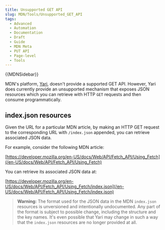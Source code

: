 ```yaml
---
title: Unsupported GET API
slug: MDN/Tools/Unsupported_GET_API
tags:
  - Advanced
  - Automation
  - Documentation
  - Draft
  - Guide
  - MDN Meta
  - PUT API
  - Page-level
  - Tools
---
```


{{MDNSidebar}}

MDN's platform, [Yari](https://github.com/mdn/yari), doesn't provide a supported GET API. However, Yari does currently provide an unsupported mechanism that exposes JSON resources which you can retrieve with HTTP `GET` requests and then consume programmatically.

## index.json resources

Given the URL for a particular MDN article, by making an HTTP GET request to the corresponding URL with `/index.json` appended, you can retrieve associated JSON data.

For example, consider the following MDN article:

[https://developer.mozilla.org/en-US/docs/Web/API/Fetch_API/Using_Fetch](/en-US/docs/Web/API/Fetch_API/Using_Fetch)

You can retrieve its associated JSON data at:

[https://developer.mozilla.org/en-US/docs/Web/API/Fetch_API/Using_Fetch/index.json](/en-US/docs/Web/API/Fetch_API/Using_Fetch/index.json)

> **Warning:** The format used for the JSON data in the MDN `index.json` resources is unversioned and intentionally undocumented. Any part of the format is subject to possible change, including the structure and the key names. It's even possible that Yari may change in such a way that the `index.json` resources are no longer provided at all.
